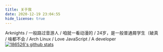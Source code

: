 ```yaml
---
title: 关于我
date: 2020-12-19 23:04:55
hide_license: true
---
```

Arknights / 一般路过音游人 / 咱就一看动漫的 / 24岁，是一般普通屑学生（破真 / 啥都不会 / Arch Linux / Love JavaScript / A developer
[![186526's github stats](https://github-readme-stats.vercel.app/api?username=186526&count_private=true)](https://github.com/186526)
